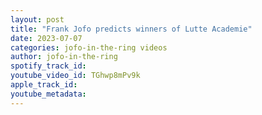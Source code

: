 ```yaml
---
layout: post
title: "Frank Jofo predicts winners of Lutte Academie"
date: 2023-07-07
categories: jofo-in-the-ring videos
author: jofo-in-the-ring
spotify_track_id: 
youtube_video_id: TGhwp8mPv9k
apple_track_id: 
youtube_metadata: 
---
```

